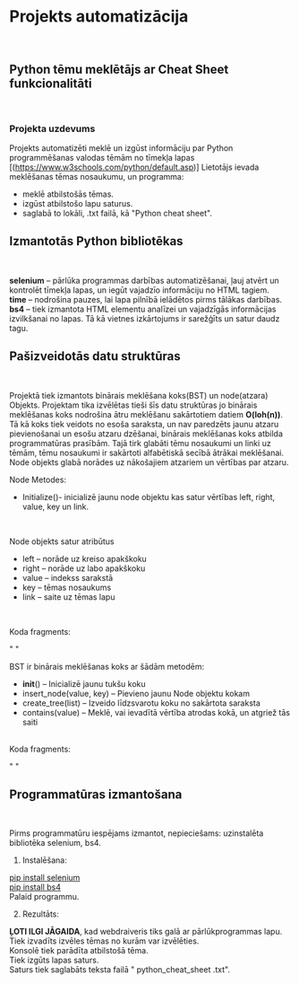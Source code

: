 # Projekts automatizācija
<br/>

## Python tēmu meklētājs ar Cheat Sheet funkcionalitāti
<br/>

### Projekta uzdevums 

Projekts automatizēti meklē un izgūst informāciju par Python programmēšanas valodas tēmām no tīmekļa lapas [(https://www.w3schools.com/python/default.asp)] Lietotājs ievada meklēšanas tēmas nosaukumu, un programma: 

* meklē atbilstošās tēmas.
* izgūst atbilstošo lapu saturus. 
* saglabā to lokāli, .txt failā, kā "Python cheat sheet".


## Izmantotās Python bibliotēkas 
<br/>

**selenium** – pārlūka programmas darbības automatizēšanai, ļauj atvērt un kontrolēt tīmekļa lapas, un iegūt vajadzīo informāciju no HTML tagiem. <br/>
**time** – nodrošina pauzes, lai lapa pilnībā ielādētos pirms tālākas darbības. <br/>
**bs4** – tiek izmantota HTML elementu analīzei un vajadzīgās informācijas izvilkšanai no lapas. Tā kā vietnes izkārtojums ir sarežģīts un satur daudz  tagu. <br/>

 

## Pašizveidotās datu struktūras 
<br/>

Projektā tiek izmantots binārais meklēšana koks(BST) un node(atzara) Objekts. Projektam tika izvēlētas tieši šīs datu struktūras jo binārais meklēšanas koks nodrošina ātru meklēšanu sakārtotiem datiem **O(loh(n))**. Tā kā koks tiek veidots no esoša saraksta, un nav paredzēts jaunu atzaru pievienošanai un esošu atzaru dzēšanai, binārais meklēšanas koks atbilda programmatūras prasībām. Tajā tirk glabāti tēmu nosaukumi un linki uz tēmām, tēmu nosaukumi  ir sakārtoti alfabētiskā secībā ātrākai meklēšanai. Node objekts glabā norādes uz nākošajiem atzariem un vērtības par atzaru. 
<br/> 

Node Metodes: 
* Initialize()- inicializē jaunu node objektu kas satur vērtības left, right, value, key un link.
  
<br/>

Node objekts satur atribūtus 
* left – norāde uz kreiso apakškoku 
* right – norāde uz labo apakškoku 
* value – indekss sarakstā  
* key – tēmas nosaukums 
* link – saite uz tēmas lapu 
<br/>

Koda fragments: 

"   " 
<br/>

BST ir binārais meklēšanas koks ar šādām metodēm: 
* __init__() – Inicializē jaunu tukšu koku 
* insert_node(value, key) – Pievieno jaunu Node objektu kokam 
* create_tree(list) – Izveido līdzsvarotu koku no sakārtota saraksta 
* contains(value) – Meklē, vai ievadītā vērtība atrodas kokā, un atgriež tās saiti
<br/> 
Koda fragments: 

"   " 


## Programmatūras izmantošana 
<br/>

Pirms programmatūru iespējams izmantot, nepieciešams: uzinstalēta bibliotēka selenium, bs4. <br/>

1. Instalēšana: 

<ins>pip install selenium</ins> <br/>
<ins>pip install bs4</ins> <br/>
Palaid programmu.  <br/>

2. Rezultāts:
   
**ĻOTI ILGI JĀGAIDA**, kad webdraiveris tiks galā ar pārlūkprogrammas lapu. <br/>
Tiek izvadīts izvēles tēmas no kurām var izvēlēties.  <br/>
Konsolē tiek parādīta atbilstošā tēma. <br/>
Tiek izgūts lapas saturs. <br/>
Saturs tiek saglabāts teksta failā " python_cheat_sheet .txt". <br/>
